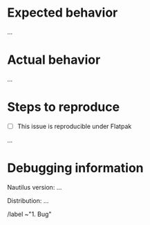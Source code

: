 # Expected behavior
<!-- Explain in detail your use case and desired behavior. -->

…

# Actual behavior
<!-- Explain how the current behavior differs from your expectations. -->

…

# Steps to reproduce
<!-- Replace the space inside brackets with ‘x’ to check the box. -->
* [ ] This issue is reproducible under Flatpak

<!-- Explain what you were doing when the issue manifested. -->
<!-- If the issue affects only certain files, a sample would be appreciated. -->

…

# Debugging information
Nautilus version: …
<!-- Examples: 3.26.2, 3.28.0. -->
Distribution: …
<!-- Examples: Fedora 28, Ubuntu 18.04. -->

<!-- If you’re experiencing a crash, we will require a stack trace. -->
<!-- https://wiki.gnome.org/Community/GettingInTouch/Bugzilla/GettingTraces -->

<!-- Ignore everything under this line. -->
/label ~"1. Bug"
